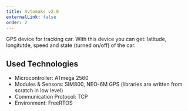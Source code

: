 ```yaml
---
title: Avtomaks v2.0
externalLink: false
order: 2
---
```


GPS device for tracking car. With this device you can get: latitude, longitutde, speed and state (turned on/off) of the car.

## Used Technologies
* Microcontroller: ATmega 2560
* Modules & Sensors: SIM800, NEO-6M GPS (libraries are written from scratch in low level)
* Communication Protocol: TCP
* Environment: FreeRTOS

<br/>